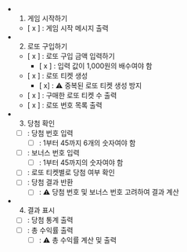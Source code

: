- 1. 게임 시작하기
    + [ x ] : 게임 시작 메시지 출력
- 2. 로또 구입하기
    + [ x ] : 로또 구입 금액 입력하기
        * [ x ] : 입력 값이 1,000원의 배수여야 함
    + [ x ] : 로또 티켓 생성
        * [ x] : ⚠️ 중복된 로또 티켓 생성 방지
    + [ x ] : 구매한 로또 티켓 수 출력
    + [ x ] : 로또 번호 목록 출력
- 3. 당첨 확인
    + [ ] : 당첨 번호 입력
        * [ ] : 1부터 45까지 6개의 숫자여야 함
    + [ ] : 보너스 번호 입력
        * [ ] : 1부터 45까지의 숫자여야 함
    + [ ] : 로또 티켓별로 당첨 여부 확인
    + [ ] : 당첨 결과 반환
        * [ ] : ⚠️ 당첨 번호 및 보너스 번호 고려하여 결과 계산
- 4. 결과 표시
    + [ ] : 당첨 통계 출력
    + [ ] : 총 수익률 출력
        * [ ] : ⚠️ 총 수익률 계산 및 출력